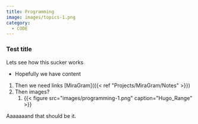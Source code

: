 ```yaml
---
title: Programming
image: images/topics-1.png
category:
  - CODE
---
```

### Test title
Lets see how this sucker works
- Hopefully we have content

1. Then we need links [MiraGram]({{< ref "Projects/MiraGram/Notes" >}})
2. Then images?
	1. {{< figure src="images/programming-1.png" caption="Hugo_Range" >}}

Aaaaaaand that should be it.
